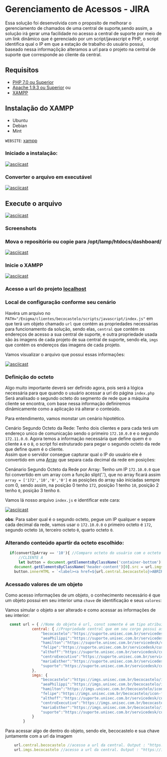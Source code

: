 # Gerenciamento de Acessos - JIRA

Essa solução foi desenvolvida com o proposito de melhorar o gerenciamento de chamados de uma central de suporte,sendo assim, a solução irá gerar uma facilidade no acesso a central de suporte por meio de um link dinâmico que é gerenciado por um script/javascript e PHP, o script identifica qual o IP em que a estação de trabalho do usuário possui, baseado nessa informaçõção alteramos a url para o projeto na central de suporte que corresponde ao cliente da 
central.

## Requisitos

 - [PHP 7.0 ou Superior](https://www.php.net/downloads.php)
 - [Apache 1.9.3 ou Superior](https://projects.apache.org/releases.html)
   ou
 - [XAMPP](https://www.apachefriends.org/pt_br/download_success.html)


 ## Instalação do XAMPP 

 - Ubuntu
 - Debian
 - Mint 

`WEBSITE`: [xampp](https://www.apachefriends.org/pt_br/index.html)

### Iniciado a instalação:

[![asciicast](https://asciinema.org/a/256061.svg)](https://asciinema.org/a/256061)


### Converter o arquivo em executável

[![asciicast](https://asciinema.org/a/256066.svg)](https://asciinema.org/a/256066)

## Execute o arquivo 

[![asciicast](https://asciinema.org/a/256067.svg)](https://asciinema.org/a/256067)

### Screenshots 

### Mova o repositório ou copie para /opt/lamp/htdocs/dashboard/

[![asciicast](https://asciinema.org/a/256068.svg)](https://asciinema.org/a/256068)

### Inicie o XAMPP

[![asciicast](https://asciinema.org/a/256069.svg)](https://asciinema.org/a/256069)

### Acesso a url do projeto [localhost](http://0.0.0.0/dashboard/Enigma/clientes/becocastelo/index.php)

### Local de configuração conforme seu cenário

Havéra um arquivo no `PATH="/Enigma/clientes/becocastelo/scripts/javascript/index.js"` em que terá um objeto chamado `url` que contém as propriedades necessárias para funcionamento da solução, sendo elas, `central` que contém os endereços de acesso a sua central de suporte, e outra propriedade usada são às imagens de cada projeto de sua central de suporte, sendo ela, `imgs` que contém os endereços das imagens de cada projeto.


Vamos visualizar o arquivo que possui essas informações: 

[![asciicast](https://asciinema.org/a/256189.svg)](https://asciinema.org/a/256189)

### Definição do octeto
  
Algo muito importante deverá ser definido agora, pois será a lógica necessária para que quando o usuário acessar a url do página `index.php` Será analisado o segundo octeto do segmento de rede que a máquina cliente se encontra, com base nessa informação definiremos dinâmicamente como a aplicação irá alterar o conteúdo.

Para entendimento, vamos monstar um cenário hipotético.

Cenário Segundo Octeto da Rede: Tenho dois clientes e para cada terá um endereço unico de comunicação sendo o primeiro `172.10.0.0` e o segundo `172.11.0.0`. Agora temos a informação necessária que define quem é o cliente `A` e o `B`, o script foi estruturado para pegar o segundo octeto da rede que define quem é o cliente.  
    Assim que o servidor consegue capturar qual o IP do usuário ele é convertido em uma [Array](https://www.google.com/search?q=array&oq=array&aqs=chrome..69i57j69i60l3.1100j0j7&sourceid=chrome&ie=UTF-8) que separa cada decimal da rede em posições:

Cenánario Segundo Octeto da Rede por Array: Tenho um IP `172.10.0.0` que foi convertido em um array com a função slipt('.'), que no array ficará assim `array = ['172','10','0','0']` e as posições do array são iniciadas sempre com 0, sendo assim, na posição 0 tenho `172`, posição 1 tenho `10`, posição 2 tenho `0`, posição 3 tenho `0`.

Vamos lá nosso arquivo `index.js` e identificar este cara:

[![asciicast](https://asciinema.org/a/256190.svg)](https://asciinema.org/a/256190)


**obs**: Para saber qual é o segundo octeto, pegue um IP qualquer e separe cada decimal da rede, vamos usar o `172.10.0.0` o primeiro octeto é `172`, segundo octeto `10`, terceiro octeto `0`, quarto octeto `0`. 

### Alterando conteúdo apartir da octeto escolhido:

```javascript
  if(convertIpArray == '10'){ //Comparo octeto do usuário com o octeto do cliente
      //CLIENTE A
      let button = document.getElementsByClassName('container-bottom')[0]; //Acesso o DOM e seleciono o local onde será inserido o botão
    document.getElementsByClassName('header-content')[0].src = url.imgs.becocastelo; //Configuro o endereço da imagem que será mostrado como logo
    button.innerHTML = `<label><a href=${url.central.becocastelo}>ABRIR CHAMADO</a></label>`; //Configuro o endereço da central de suporte na propriedade do botão
```
### Acessado valores de um objeto
  Como acesso informações de um objeto, o conhecimento necessário é que um objeto possui em seu interior uma `chave` de identificação e seus `valores`:

Vamos simular o objeto a ser alterado e como acessar as informações de seu interior:

```javascript
  const url = { //Nome do objeto é url, const somente é um tipo atribuição que diz que o conteúdo da variável não pode ser alterado
            central: { //Propriedade central que em seu corpo possui as url dos projetos da central de suporte
                "becocastelo":"https://suporte.unisec.com.br/servicedesk/customer/portal/7", // Nome da chave e seu valor separador por "chave":"valor"
                "aeaPhilippi":"https://suporte.unisec.com.br/servicedesk/customer/portal/10",
                "hamilton":"https://suporte.unisec.com.br/servicedesk/customer/portal/13", 
                "felipe":"https://suporte.unisec.com.br/servicedesk/customer/portal/6", 
                "althoff":"https://suporte.unisec.com.br/servicedesk/customer/portal/27",
                "centroExecutivo":"https://suporte.unisec.com.br/servicedesk/customer/portal/11", 
                "mariaEsther":"https://suporte.unisec.com.br/servicedesk/customer/portal/29",
                "suporte":"https://suporte.unisec.com.br/servicedesk/customer/portal/15"
            },
            imgs: {
                "becocastelo":"https://imgs.unisec.com.br/becocastelo/icon-becocastelo.png",
                "aeaPhilippi":"https://imgs.unisec.com.br/becocastelo/icon-a&a.png",
                "hamilton":"https://imgs.unisec.com.br/becocastelo/icon-hamilton.png", 
                "felipe":"https://imgs.unisec.com.br/becocastelo/icon-felipe-lohn.png", 
                "althoff":"https://suporte.unisec.com.br/servicedesk/customer/portal/27",
                "centroExecutivo":"https://imgs.unisec.com.br/becocastelo/icon-cei.png", 
                "mariaEsther":"https://imgs.unisec.com.br/becocastelo/icon-maria.png",
                "suporte":"https://suporte.unisec.com.br/servicedesk/customer/portal/15"
            }
        }
``` 

Para acessar algo de dentro do objeto, sendo ele, becocastelo  e sua chave juntamente com a url da imagem

```javascript
    url.central.becocastelo //acesso a url da central. Output : "https://suporte.unisec.com.br/servicedesk/customer/portal/7"
    url.imgs.becocastelo //acesso a url da central. Output : "https://imgs.unisec.com.br/becocastelo/icon-becocastelo.png"
```
